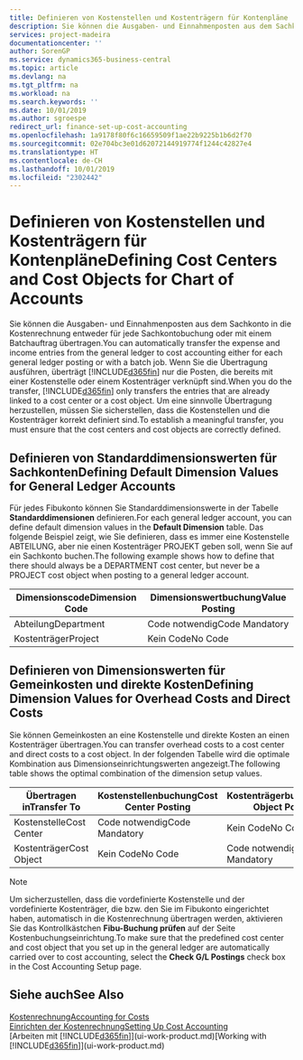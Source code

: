 ```yaml
---
title: Definieren von Kostenstellen und Kostenträgern für Kontenpläne | Microsoft Docs
description: Sie können die Ausgaben- und Einnahmenposten aus dem Sachkonto in die Kostenrechnung entweder für jede Sachkontobuchung oder mit einem Batchauftrag übertragen. Wenn Sie die Übertragung ausführen, überträgt das System nur die Posten, die bereits mit einer Kostenstelle oder einem Kostenträger verknüpft sind. Um eine sinnvolle Übertragung herzustellen, müssen Sie sicherstellen, dass die Kostenstellen und die Kostenträger korrekt definiert sind.
services: project-madeira
documentationcenter: ''
author: SorenGP
ms.service: dynamics365-business-central
ms.topic: article
ms.devlang: na
ms.tgt_pltfrm: na
ms.workload: na
ms.search.keywords: ''
ms.date: 10/01/2019
ms.author: sgroespe
redirect_url: finance-set-up-cost-accounting
ms.openlocfilehash: 1a9178f80f6c16659509f1ae22b9225b1b6d2f70
ms.sourcegitcommit: 02e704bc3e01d62072144919774f1244c42827e4
ms.translationtype: HT
ms.contentlocale: de-CH
ms.lasthandoff: 10/01/2019
ms.locfileid: "2302442"
---
```

# <a name="defining-cost-centers-and-cost-objects-for-chart-of-accounts"></a><span data-ttu-id="b9191-105">Definieren von Kostenstellen und Kostenträgern für Kontenpläne</span><span class="sxs-lookup"><span data-stu-id="b9191-105">Defining Cost Centers and Cost Objects for Chart of Accounts</span></span>
<span data-ttu-id="b9191-106">Sie können die Ausgaben- und Einnahmenposten aus dem Sachkonto in die Kostenrechnung entweder für jede Sachkontobuchung oder mit einem Batchauftrag übertragen.</span><span class="sxs-lookup"><span data-stu-id="b9191-106">You can automatically transfer the expense and income entries from the general ledger to cost accounting either for each general ledger posting or with a batch job.</span></span> <span data-ttu-id="b9191-107">Wenn Sie die Übertragung ausführen, überträgt [!INCLUDE[d365fin](includes/d365fin_md.md)] nur die Posten, die bereits mit einer Kostenstelle oder einem Kostenträger verknüpft sind.</span><span class="sxs-lookup"><span data-stu-id="b9191-107">When you do the transfer, [!INCLUDE[d365fin](includes/d365fin_md.md)] only transfers the entries that are already linked to a cost center or a cost object.</span></span> <span data-ttu-id="b9191-108">Um eine sinnvolle Übertragung herzustellen, müssen Sie sicherstellen, dass die Kostenstellen und die Kostenträger korrekt definiert sind.</span><span class="sxs-lookup"><span data-stu-id="b9191-108">To establish a meaningful transfer, you must ensure that the cost centers and cost objects are correctly defined.</span></span>  

## <a name="defining-default-dimension-values-for-general-ledger-accounts"></a><span data-ttu-id="b9191-109">Definieren von Standarddimensionswerten für Sachkonten</span><span class="sxs-lookup"><span data-stu-id="b9191-109">Defining Default Dimension Values for General Ledger Accounts</span></span>  
<span data-ttu-id="b9191-110">Für jedes Fibukonto können Sie Standarddimensionswerte in der Tabelle **Standarddimensionen** definieren.</span><span class="sxs-lookup"><span data-stu-id="b9191-110">For each general ledger account, you can define default dimension values in the **Default Dimension** table.</span></span> <span data-ttu-id="b9191-111">Das folgende Beispiel zeigt, wie Sie definieren, dass es immer eine Kostenstelle ABTEILUNG, aber nie einen Kostenträger PROJEKT geben soll, wenn Sie auf ein Sachkonto buchen.</span><span class="sxs-lookup"><span data-stu-id="b9191-111">The following example shows how to define that there should always be a DEPARTMENT cost center, but never be a PROJECT cost object when posting to a general ledger account.</span></span>  

|<span data-ttu-id="b9191-112">**Dimensionscode**</span><span class="sxs-lookup"><span data-stu-id="b9191-112">**Dimension Code**</span></span>|<span data-ttu-id="b9191-113">**Dimensionswertbuchung**</span><span class="sxs-lookup"><span data-stu-id="b9191-113">**Value Posting**</span></span>|  
|------------------------------------------|-----------------------------------------|  
|<span data-ttu-id="b9191-114">Abteilung</span><span class="sxs-lookup"><span data-stu-id="b9191-114">Department</span></span>|<span data-ttu-id="b9191-115">Code notwendig</span><span class="sxs-lookup"><span data-stu-id="b9191-115">Code Mandatory</span></span>|  
|<span data-ttu-id="b9191-116">Kostenträger</span><span class="sxs-lookup"><span data-stu-id="b9191-116">Project</span></span>|<span data-ttu-id="b9191-117">Kein Code</span><span class="sxs-lookup"><span data-stu-id="b9191-117">No Code</span></span>|  

## <a name="defining-dimension-values-for-overhead-costs-and-direct-costs"></a><span data-ttu-id="b9191-118">Definieren von Dimensionswerten für Gemeinkosten und direkte Kosten</span><span class="sxs-lookup"><span data-stu-id="b9191-118">Defining Dimension Values for Overhead Costs and Direct Costs</span></span>  
 <span data-ttu-id="b9191-119">Sie können Gemeinkosten an eine Kostenstelle und direkte Kosten an einen Kostenträger übertragen.</span><span class="sxs-lookup"><span data-stu-id="b9191-119">You can transfer overhead costs to a cost center and direct costs to a cost object.</span></span> <span data-ttu-id="b9191-120">In der folgenden Tabelle wird die optimale Kombination aus Dimensionseinrichtungswerten angezeigt.</span><span class="sxs-lookup"><span data-stu-id="b9191-120">The following table shows the optimal combination of the dimension setup values.</span></span>  

|<span data-ttu-id="b9191-121">Übertragen in</span><span class="sxs-lookup"><span data-stu-id="b9191-121">Transfer To</span></span>|<span data-ttu-id="b9191-122">Kostenstellenbuchung</span><span class="sxs-lookup"><span data-stu-id="b9191-122">Cost Center Posting</span></span>|<span data-ttu-id="b9191-123">Kostenträgerbuchung</span><span class="sxs-lookup"><span data-stu-id="b9191-123">Cost Object Posting</span></span>|  
|-----------------|-------------------------|-------------------------|  
|<span data-ttu-id="b9191-124">Kostenstelle</span><span class="sxs-lookup"><span data-stu-id="b9191-124">Cost Center</span></span>|<span data-ttu-id="b9191-125">Code notwendig</span><span class="sxs-lookup"><span data-stu-id="b9191-125">Code Mandatory</span></span>|<span data-ttu-id="b9191-126">Kein Code</span><span class="sxs-lookup"><span data-stu-id="b9191-126">No Code</span></span>|  
|<span data-ttu-id="b9191-127">Kostenträger</span><span class="sxs-lookup"><span data-stu-id="b9191-127">Cost Object</span></span>|<span data-ttu-id="b9191-128">Kein Code</span><span class="sxs-lookup"><span data-stu-id="b9191-128">No Code</span></span>|<span data-ttu-id="b9191-129">Code notwendig</span><span class="sxs-lookup"><span data-stu-id="b9191-129">Code Mandatory</span></span>|  

> [!NOTE]  
>  <span data-ttu-id="b9191-130">Um sicherzustellen, dass die vordefinierte Kostenstelle und der vordefinierte Kostenträger, die bzw. den Sie im Fibukonto eingerichtet haben, automatisch in die Kostenrechnung übertragen werden, aktivieren Sie das Kontrollkästchen **Fibu-Buchung prüfen** auf der Seite Kostenbuchungseinrichtung.</span><span class="sxs-lookup"><span data-stu-id="b9191-130">To make sure that the predefined cost center and cost object that you set up in the general ledger are automatically carried over to cost accounting, select the **Check G/L Postings** check box in the Cost Accounting Setup page.</span></span>  

## <a name="see-also"></a><span data-ttu-id="b9191-131">Siehe auch</span><span class="sxs-lookup"><span data-stu-id="b9191-131">See Also</span></span>  
[<span data-ttu-id="b9191-132">Kostenrechnung</span><span class="sxs-lookup"><span data-stu-id="b9191-132">Accounting for Costs</span></span>](finance-manage-cost-accounting.md)  
[<span data-ttu-id="b9191-133">Einrichten der Kostenrechnung</span><span class="sxs-lookup"><span data-stu-id="b9191-133">Setting Up Cost Accounting</span></span>](finance-set-up-cost-accounting.md)  
<span data-ttu-id="b9191-134">[Arbeiten mit [!INCLUDE[d365fin](includes/d365fin_md.md)]](ui-work-product.md)</span><span class="sxs-lookup"><span data-stu-id="b9191-134">[Working with [!INCLUDE[d365fin](includes/d365fin_md.md)]](ui-work-product.md)</span></span>
